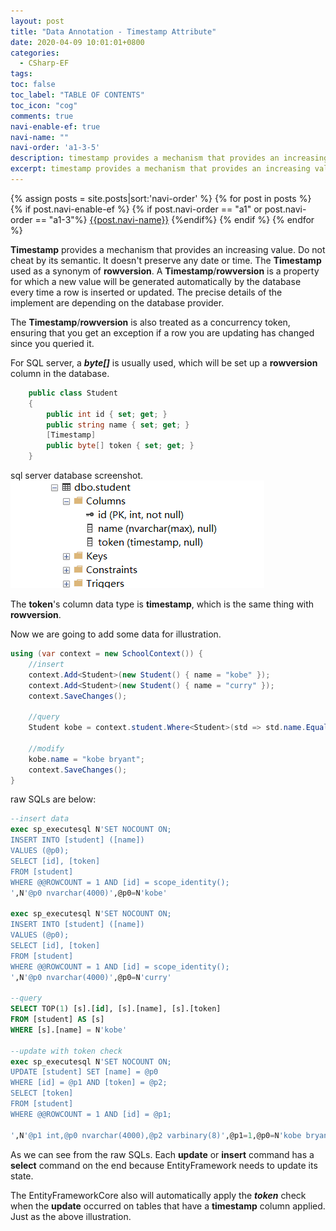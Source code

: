 ```yaml
---
layout: post
title: "Data Annotation - Timestamp Attribute"
date: 2020-04-09 10:01:01+0800
categories:
  - CSharp-EF
tags:
toc: false
toc_label: "TABLE OF CONTENTS"
toc_icon: "cog"
comments: true
navi-enable-ef: true
navi-name: ""
navi-order: 'a1-3-5'
description: timestamp provides a mechanism that provides an increasing value. most of the time,  it acted as a version control field.
excerpt: timestamp provides a mechanism that provides an increasing value. most of the time,  it acted as a version control field.
---
```

<!--navigation bar-->
<div class='navi-link-container'>
  {% assign posts = site.posts|sort:'navi-order' %}
  {% for post in posts %}
    {% if post.navi-enable-ef %}
        {% if post.navi-order == "a1" or
              post.navi-order == "a1-3"%}
            <a href="{{ site.baseurl }}{{ post.url }}" class='navi-link'>{{post.navi-name}}</a>
        {%endif%}
    {% endif %}
  {% endfor %}
<a class='navi-link'></a></div>
<!--navigation bar-->

**Timestamp** provides a mechanism that provides an increasing value. Do not cheat by its semantic. It doesn't preserve any date or time. The **Timestamp** used as a synonym of **rowversion**.  A **Timestamp**/**rowversion** is a property for which a new value will be generated automatically by the database every time a row is inserted or updated. The precise details of the implement are depending on the database provider.

The **Timestamp**/**rowversion** is also treated as a concurrency token, ensuring that you get an exception if a row you are updating has changed since you queried it.

For SQL server, a ***byte[]*** is usually used, which will be set up a **rowversion** column in the database.

```c#
    public class Student
    {
        public int id { set; get; }
        public string name { set; get; }
        [Timestamp]
        public byte[] token { set; get; }
    }
```

sql server database screenshot.
![Alt][1]

The **token**'s column data type is **timestamp**, which is the same thing with **rowversion**.

Now we are going to add some data for illustration.
```c#
using (var context = new SchoolContext()) {
    //insert
    context.Add<Student>(new Student() { name = "kobe" });
    context.Add<Student>(new Student() { name = "curry" });
    context.SaveChanges();
    
    //query 
    Student kobe = context.student.Where<Student>(std => std.name.Equals("kobe")).FirstOrDefault();

    //modify
    kobe.name = "kobe bryant";
    context.SaveChanges();
}
```
raw SQLs are below:
```sql
--insert data
exec sp_executesql N'SET NOCOUNT ON;
INSERT INTO [student] ([name])
VALUES (@p0);
SELECT [id], [token]
FROM [student]
WHERE @@ROWCOUNT = 1 AND [id] = scope_identity();
',N'@p0 nvarchar(4000)',@p0=N'kobe'

exec sp_executesql N'SET NOCOUNT ON;
INSERT INTO [student] ([name])
VALUES (@p0);
SELECT [id], [token]
FROM [student]
WHERE @@ROWCOUNT = 1 AND [id] = scope_identity();
',N'@p0 nvarchar(4000)',@p0=N'curry'

--query
SELECT TOP(1) [s].[id], [s].[name], [s].[token]
FROM [student] AS [s]
WHERE [s].[name] = N'kobe'

--update with token check
exec sp_executesql N'SET NOCOUNT ON;
UPDATE [student] SET [name] = @p0
WHERE [id] = @p1 AND [token] = @p2;
SELECT [token]
FROM [student]
WHERE @@ROWCOUNT = 1 AND [id] = @p1;

',N'@p1 int,@p0 nvarchar(4000),@p2 varbinary(8)',@p1=1,@p0=N'kobe bryant',@p2=0x00000000000007D1

```

As we can see from the raw SQLs. Each **update** or **insert** command has a **select** command on the end because EntityFramework needs to update its state.

The EntityFrameworkCore also will automatically apply the ***token*** check when the **update** occurred on tables that have a **timestamp** column applied. Just as the above illustration.


[1]: /public/img/2020-04-08-Data-Annotation-Attribute-Timestamp-a.png

